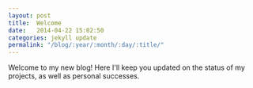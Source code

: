 ```yaml
---
layout: post
title:  Welcome
date:   2014-04-22 15:02:50
categories: jekyll update
permalink: "/blog/:year/:month/:day/:title/"
---
```


Welcome to my new blog! Here I'll keep you updated on the status of my projects, as well as personal successes.